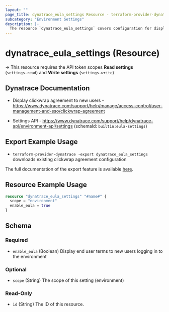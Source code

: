 ```yaml
---
layout: ""
page_title: dynatrace_eula_settings Resource - terraform-provider-dynatrace"
subcategory: "Environment Settings"
description: |-
  The resource `dynatrace_eula_settings` covers configuration for display of the clickwrap agreement
---
```


# dynatrace_eula_settings (Resource)

-> This resource requires the API token scopes **Read settings** (`settings.read`) and **Write settings** (`settings.write`)

## Dynatrace Documentation

- Display clickwrap agreement to new users - https://www.dynatrace.com/support/help/manage/access-control/user-management-and-sso/clickwrap-agreement

- Settings API - https://www.dynatrace.com/support/help/dynatrace-api/environment-api/settings (schemaId: `builtin:eula-settings`)

## Export Example Usage

- `terraform-provider-dynatrace -export dynatrace_eula_settings` downloads existing clickwrap agreement configuration

The full documentation of the export feature is available [here](https://dt-url.net/h203qmc).

## Resource Example Usage

```terraform
resource "dynatrace_eula_settings" "#name#" {
  scope = "environment"
  enable_eula = true
}
```

<!-- schema generated by tfplugindocs -->
## Schema

### Required

- `enable_eula` (Boolean) Display end user terms to new users logging in to the environment

### Optional

- `scope` (String) The scope of this setting (environment)

### Read-Only

- `id` (String) The ID of this resource.
 